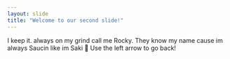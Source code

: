 ```yaml
---
layout: slide
title: "Welcome to our second slide!"
---
```

I keep it. always on my grind call me Rocky. They know my name cause im always Saucin like im Saki 💯
Use the left arrow to go back!
